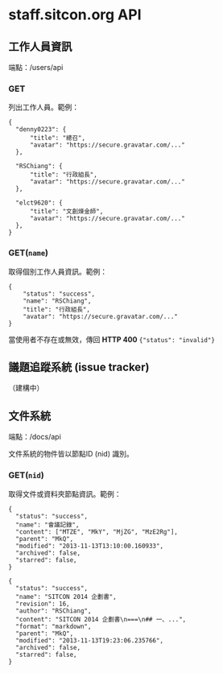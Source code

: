 staff.sitcon.org API
===

工作人員資訊
---
端點：/users/api

### GET
列出工作人員。範例：
```
{
  "denny0223": {
      "title": "總召",
      "avatar": "https://secure.gravatar.com/..."
  },

  "RSChiang": {
      "title": "行政組長",
      "avatar": "https://secure.gravatar.com/..."
  },

  "elct9620": {
      "title": "文創煉金師",
      "avatar": "https://secure.gravatar.com/..."
  },
}
```

### GET(`name`)
取得個別工作人員資訊。範例：
```
{
    "status": "success",
    "name": "RSChiang",
    "title": "行政組長",
    "avatar": "https://secure.gravatar.com/..."
}
```
當使用者不存在或無效，傳回 **HTTP 400** `{"status": "invalid"}`

議題追蹤系統 (issue tracker)
---
（建構中）

文件系統
---
端點：/docs/api

文件系統的物件皆以節點ID (nid) 識別。

### GET(`nid`)
取得文件或資料夾節點資訊。範例：
```
{
  "status": "success",
  "name": "會議記錄",
  "content": ["MTZE", "MkY", "MjZG", "MzE2Rg"],
  "parent": "MkQ",
  "modified": "2013-11-13T13:10:00.160933",
  "archived": false,
  "starred": false,
}
```
```
{
  "status": "success",
  "name": "SITCON 2014 企劃書",
  "revision": 16,
  "author": "RSChiang",
  "content": "SITCON 2014 企劃書\n===\n## 一、...",
  "format": "markdown",
  "parent": "MkQ",
  "modified": "2013-11-13T19:23:06.235766",
  "archived": false,
  "starred": false,
}
```